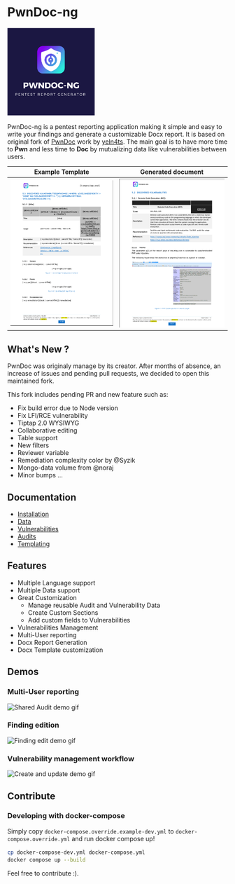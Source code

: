 # PwnDoc-ng

<img src='/docs/_images/logo_text.png' width="200px" />

PwnDoc-ng is a pentest reporting application making it simple and easy to write your findings and generate a customizable Docx report. It is based on original fork of [PwnDoc](https://github.com/pwndoc/pwndoc) work by [yeln4ts](https://github.com/yeln4ts).
The main goal is to have more time to **Pwn** and less time to **Doc** by mutualizing data like vulnerabilities between users.


| Example Template  | Generated document |
| ------------- | ------------- |
| ![t1](demos/t1.png)  | ![t2](demos/t2.png)


## What's New ?

PwnDoc was originaly manage by its creator. After months of absence, an increase of issues and pending pull requests, we decided to open this maintained fork.

This fork includes pending PR and new feature such as:
- Fix build error due to Node version
- Fix LFI/RCE vulnerability
- Tiptap 2.0 WYSIWYG
- Collaborative editing
- Table support
- New filters
- Reviewer variable
- Remediation complexity color by @Syzik
- Mongo-data volume from @noraj
- Minor bumps
...

## Documentation

- [Installation](https://pwndoc-ng.github.io/pwndoc-ng/#/installation)
- [Data](https://pwndoc-ng.github.io/pwndoc-ng/#/data)
- [Vulnerabilities](https://pwndoc-ng.github.io/pwndoc-ng/#/vulnerabilities)
- [Audits](https://pwndoc-ng.github.io/pwndoc-ng/#/audits)
- [Templating](https://pwndoc-ng.github.io/pwndoc-ng/#/docxtemplate)


## Features

- Multiple Language support
- Multiple Data support
- Great Customization
  - Manage reusable Audit and Vulnerability Data
  - Create Custom Sections
  - Add custom fields to Vulnerabilities
- Vulnerabilities Management
- Multi-User reporting
- Docx Report Generation
- Docx Template customization

## Demos

### Multi-User reporting
![Shared Audit demo gif](https://raw.githubusercontent.com/pwndoc-ng/pwndoc-ng/master/demos/shared_audit_demo.gif)

### Finding edition
![Finding edit demo gif](https://raw.githubusercontent.com/pwndoc-ng/pwndoc-ng/master/demos/audit_finding_demo.gif)

### Vulnerability management workflow
![Create and update demo gif](https://raw.githubusercontent.com/pwndoc-ng/pwndoc-ng/master/demos/create_and_update_finding.gif)

## Contribute

### Developing with docker-compose

Simply copy `docker-compose.override.example-dev.yml` to `docker-compose.override.yml` and run docker compose up!

```bash
cp docker-compose-dev.yml docker-compose.yml
docker compose up --build
```

Feel free to contribute :).

